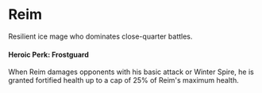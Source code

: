 # Reim

Resilient ice mage who dominates close-quarter battles.

#### Heroic Perk: Frostguard

When Reim damages opponents with his basic attack or Winter Spire, he is granted fortified health up to a cap of 25% of Reim's maximum health.



